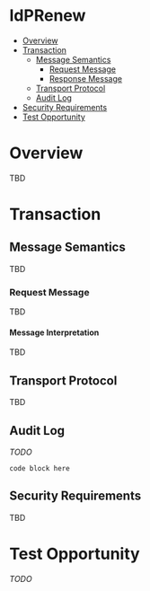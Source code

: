 # IdPRenew

- [Overview](#overview)
- [Transaction](#transaction)
	* [Message Semantics](#message-semantics)
		- [Request Message](#request-message)
		- [Response Message](#response-message)
	* [Transport Protocol](#transport-protocol)
	* [Audit Log](#audit-log)
- [Security Requirements](#security-requirements)
- [Test Opportunity](#test-opportunity)

# Overview

TBD

# Transaction

## Message Semantics

TBD

### Request Message

TBD

#### Message Interpretation

TBD

## Transport Protocol

TBD

## Audit Log

*TODO*

```
code block here    
```

## Security Requirements  

TBD

# Test Opportunity

*TODO*
